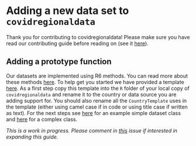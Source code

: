 # Adding a new data set to `covidregionaldata`

Thank you for contributing to covidregionaldata! Please make sure you have read our contributing guide before reading on (see it [here](https://github.com/epiforecasts/covidregionaldata/tree/master/.github/CONTRIBUTING.md)).

## Adding a prototype function

Our datasets are implemented using R6 methods. You can read more about these methods [here](https://adv-r.hadley.nz/r6.html/). To help get you started we have provided a template [here](https://github.com/epiforecasts/covidregionaldata/blob/master/inst/CountryTemplate.R). As a first step copy this template into the `R` folder of your local copy of `covidregionaldata` and rename it to the country or data source you are adding support for. You should also rename all the `CountryTemplate` uses in the template (either using camel case if in code or using title case if written as text). For the next steps see [here](https://github.com/epiforecasts/covidregionaldata/blob/master/R/France.R) for an example simple dataset class and [here](https://github.com/epiforecasts/covidregionaldata/blob/master/R/UK.R) for a complex class. 


*This is a work in progress. Please comment in [this](https://github.com/epiforecasts/covidregionaldata/issues/268) issue if interested in expanding this guide.*
